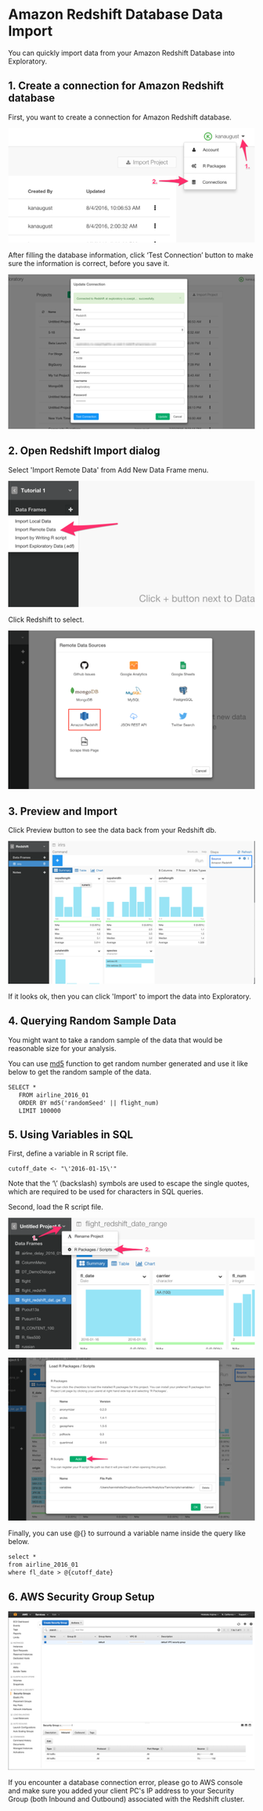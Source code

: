 # Amazon Redshift Database Data Import

You can quickly import data from your Amazon Redshift Database into Exploratory.

## 1. Create a connection for Amazon Redshift database

First, you want to create a connection for Amazon Redshift database.

![](images/redshift-3-1.png)

After filling the database information, click ‘Test Connection’ button to make sure the information is correct, before you save it.

![](images/redshift-2-1.png)


## 2. Open Redshift Import dialog

Select 'Import Remote Data' from Add New Data Frame menu.

![](images/import-remote-data.png)

Click Redshift to select.

![](images/redshift.png)


## 3. Preview and Import

Click Preview button to see the data back from your Redshift db.

![](images/redshift3.png)

If it looks ok, then you can click 'Import' to import the data into Exploratory.

## 4. Querying Random Sample Data

You might want to take a random sample of the data that would be reasonable size for your analysis.

You can use [md5](http://docs.aws.amazon.com/redshift/latest/dg/r_MD5.html) function to get random number generated and use it like below to get the random sample of the data.

```
SELECT *
   FROM airline_2016_01
   ORDER BY md5('randomSeed' || flight_num)
   LIMIT 100000
```

## 5. Using Variables in SQL

First, define a variable in R script file.

```
cutoff_date <- "\'2016-01-15\'"
```

Note that the ‘\’ (backslash) symbols are used to escape the single quotes, which are required to be used for characters in SQL queries.

Second, load the R script file.

![](images/variable-1.png)

![](images/variable-2.png)

Finally, you can use @{} to surround a variable name inside the query like below.

```
select *
from airline_2016_01
where fl_date > @{cutoff_date}
```


## 6. AWS Security Group Setup

![](images/redshift4.png)

If you encounter a database connection error, please go to AWS console and make sure you added your client PC's IP address to your Security Group (both Inbound and Outbound) associated with the Redshift cluster.
